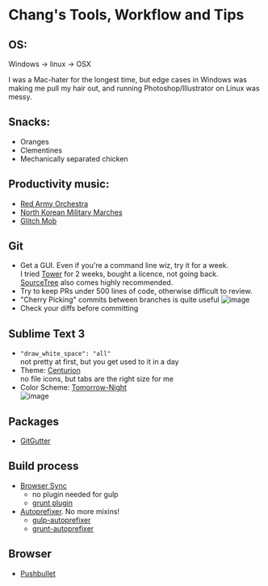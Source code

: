 # Chang's Tools, Workflow and Tips

## OS:
Windows -> linux -> OSX

I was a Mac-hater for the longest time, but edge cases in Windows was making me pull my hair out, and running Photoshop/Illustrator on Linux was messy.

## Snacks:  
- Oranges
- Clementines
- Mechanically separated chicken

## Productivity music: 

- [Red Army Orchestra](https://www.youtube.com/watch?v=KxcP7TRY178)
- [North Korean Military Marches](https://www.youtube.com/watch?v=zq54msMu3Sc)
- [Glitch Mob](https://www.youtube.com/watch?v=H-k_Eg7zXuc)

## Git

- Get a GUI. Even if you're a command line wiz, try it for a week.  
  I tried [Tower](http://www.git-tower.com/) for 2 weeks, bought a licence, not going back.  
  [SourceTree](https://www.sourcetreeapp.com/) also comes highly recommended.
- Try to keep PRs under 500 lines of code, otherwise difficult to review.  
- "Cherry Picking" commits between branches is quite useful
  ![image](http://i.imgur.com/IxY2atP.png)
- Check your diffs before committing

## Sublime Text 3

- `"draw_white_space": "all"`  
  not pretty at first, but you get used to it in a day
- Theme: [Centurion](https://github.com/allanhortle/Centurion)  
  no file icons, but tabs are the right size for me
- Color Scheme: [Tomorrow-Night](https://github.com/ChrisKempson/Tomorrow-Theme)  
  ![image](http://i.imgur.com/2jqvz8R.png)

## Packages

- [GitGutter](https://github.com/jisaacks/GitGutter)

## Build process
- [Browser Sync](https://www.npmjs.com/package/browser-sync)
  * no plugin needed for gulp
  * [grunt plugin](http://www.browsersync.io/docs/grunt/)
- [Autoprefixer](https://www.npmjs.com/package/autoprefixer). No more mixins!
  * [gulp-autoprefixer](https://www.npmjs.com/package/gulp-autoprefixer)
  * [grunt-autoprefixer](https://www.npmjs.com/package/grunt-autoprefixer)

## Browser

- [Pushbullet](https://www.pushbullet.com/)
